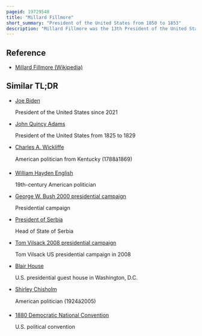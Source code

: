 ```yaml
---
pageid: 19729548
title: "Millard Fillmore"
short_summary: "President of the United States from 1850 to 1853"
description: "Millard Fillmore was the 13th President of the United States, serving from 1850 to 1853, the last to be a Member of the Whig Party while in the White House. A former member of the U. S. Fillmore was elected in 1848 the 12th Vice President and succeeded the Presidency in July 1850 upon the Death of zachary Taylor. Fillmore was instrumental in passing the Compromise of 1850 a Settlement that led to a brief Truce in the Battle over the Expansion of Slavery. He failed to win the whig Nomination for President in 1852 but gained the Endorsement of the Nativist know Nothing Party four Years later and finished third in the 1856 presidential Election."
---
```


## Reference

- [Millard Fillmore (Wikipedia)](https://en.wikipedia.org/?curid=19729548)

## Similar TL;DR

- [Joe Biden](/tldr/en/joe-biden)

  President of the United States since 2021

- [John Quincy Adams](/tldr/en/john-quincy-adams)

  President of the United States from 1825 to 1829

- [Charles A. Wickliffe](/tldr/en/charles-a-wickliffe)

  American politician from Kentucky (1788â1869)

- [William Hayden English](/tldr/en/william-hayden-english)

  19th-century American politician

- [George W. Bush 2000 presidential campaign](/tldr/en/george-w-bush-2000-presidential-campaign)

  Presidential campaign

- [President of Serbia](/tldr/en/president-of-serbia)

  Head of State of Serbia

- [Tom Vilsack 2008 presidential campaign](/tldr/en/tom-vilsack-2008-presidential-campaign)

  Tom Vilsack US presidential campaign in 2008

- [Blair House](/tldr/en/blair-house)

  U.S. presidential guest house in Washington, D.C.

- [Shirley Chisholm](/tldr/en/shirley-chisholm)

  American politician (1924â2005)

- [1880 Democratic National Convention](/tldr/en/1880-democratic-national-convention)

  U.S. political convention
